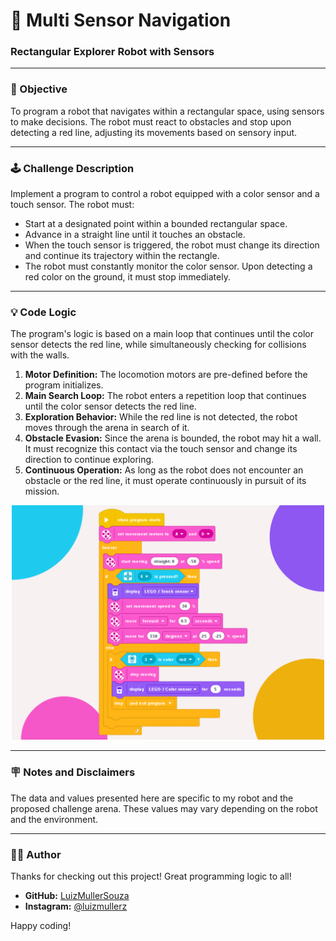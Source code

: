 # 🤖 Multi Sensor Navigation
### Rectangular Explorer Robot with Sensors

---

### 🎯 Objective
To program a robot that navigates within a rectangular space, using sensors to make decisions. The robot must react to obstacles and stop upon detecting a red line, adjusting its movements based on sensory input.

---

### 🕹️ Challenge Description
Implement a program to control a robot equipped with a color sensor and a touch sensor. The robot must:

* Start at a designated point within a bounded rectangular space.
* Advance in a straight line until it touches an obstacle.
* When the touch sensor is triggered, the robot must change its direction and continue its trajectory within the rectangle.
* The robot must constantly monitor the color sensor. Upon detecting a red color on the ground, it must stop immediately.

---

### 💡 Code Logic
The program's logic is based on a main loop that continues until the color sensor detects the red line, while simultaneously checking for collisions with the walls.

1.  **Motor Definition:** The locomotion motors are pre-defined before the program initializes.
2.  **Main Search Loop:** The robot enters a repetition loop that continues until the color sensor detects the red line.
3.  **Exploration Behavior:** While the red line is not detected, the robot moves through the arena in search of it.
4.  **Obstacle Evasion:** Since the arena is bounded, the robot may hit a wall. It must recognize this contact via the touch sensor and change its direction to continue exploring.
5.  **Continuous Operation:** As long as the robot does not encounter an obstacle or the red line, it must operate continuously in pursuit of its mission.

<p align="center">
  <img src="code-preview.png" alt="Code Preview" width="500">
</p>

---

### 🪧 Notes and Disclaimers
The data and values presented here are specific to my robot and the proposed challenge arena. These values may vary depending on the robot and the environment.

---

### 👨‍💻 Author

Thanks for checking out this project! Great programming logic to all!

* **GitHub:** [LuizMullerSouza](https://github.com/LuizMullerSouza)
* **Instagram:** [@luizmullerz](https://www.instagram.com/luizmullerz/)

Happy coding!